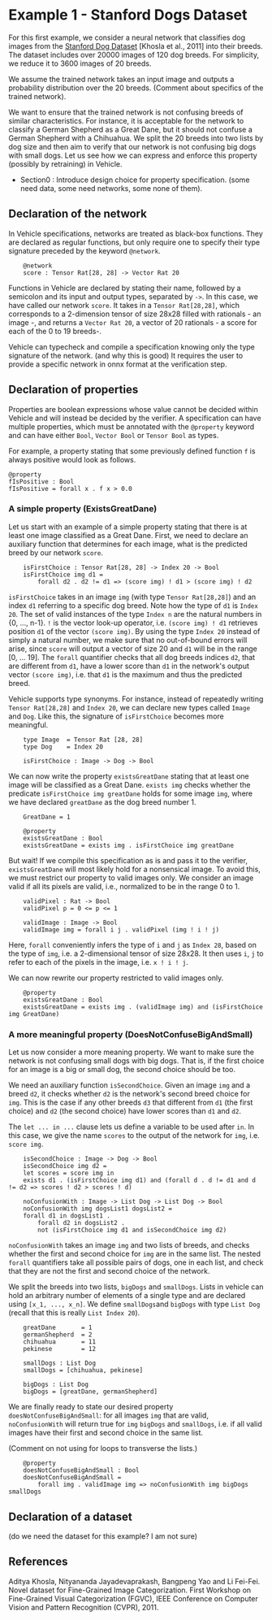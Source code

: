 # Example 1 - Stanford Dogs Dataset

For this first example, we consider a neural network that classifies dog images from the
[Stanford Dog Dataset](https://www.kaggle.com/datasets/jessicali9530/stanford-dogs-dataset) [Khosla et al., 2011] into their breeds.
The dataset includes over 20000 images of 120 dog breeds. For simplicity, we reduce it to 3600 images of 20 breeds.

We assume the trained network takes an input image and outputs a probability distribution over the 20 breeds.
(Comment about specifics of the trained network).

We want to ensure that the trained network is not confusing breeds of similar characteristics.
For instance, it is acceptable for the network to classify a German Shepherd as a Great Dane, but it should not confuse a German Shepherd with a Chihuahua. We split the 20 breeds into two lists by dog size and then aim to verify that our network is not confusing
big dogs with small dogs. Let us see how we can express and enforce this property (possibly by retraining) in Vehicle.

- Section0 : Introduce design choice for property specification. (some need data, some need networks, some none of them).

## Declaration of the network

In Vehicle specifications, networks are treated as black-box functions.
They are declared as regular functions, but only require one to specify their type signature preceded by the keyword `@network`.

``` vehicle
    @network
    score : Tensor Rat[28, 28] -> Vector Rat 20
```

Functions in Vehicle are declared by stating their name, followed by a semicolon and its input and output types, separated by `->`.
In this case, we have called our network `score`. It takes in a `Tensor Rat[28,28]`, which corresponds to a 2-dimension tensor of
size 28x28 filled with rationals - an image -, and returns a `Vector Rat 20`, a vector of 20 rationals - a score for each of the 0 to 19
breeds-.

Vehicle can typecheck and compile a specification knowing only the type signature of the network. (and why this is good)
It requires the user to provide a specific network in onnx format at the verification step.

## Declaration of properties

Properties are boolean expressions whose value cannot be decided within Vehicle and will instead be decided
by the verifier. A specification can have multiple properties, which must be annotated with the `@property` keyword and can have
either `Bool`, `Vector Bool` or `Tensor Bool` as types.

For example, a property stating that some previously defined function `f` is always positive would look as follows.

``` vehicle
@property
fIsPositive : Bool
fIsPositive = forall x . f x > 0.0
```

### A simple property (ExistsGreatDane)

Let us start with an example of a simple property stating that there is at least one image classified as a Great Dane.
First, we need to declare an auxiliary function that determines for each image, what is the predicted breed by our network `score`.

``` vehicle
    isFirstChoice : Tensor Rat[28, 28] -> Index 20 -> Bool
    isFirstChoice img d1 =
        forall d2 . d2 != d1 => (score img) ! d1 > (score img) ! d2
```

`isFirstChoice` takes in an image `img` (with type `Tensor Rat[28,28]`) and an index `d1` referring to a specific dog breed. Note how
the type of `d1` is `Index 20`. The set of valid instances of the type `Index n` are the natural numbers in {0, ..., n-1}.
`!` is the vector look-up operator, i.e. `(score img) ! d1` retrieves position `d1` of the vector `(score img)`.
By using the type `Index 20` instead of simply a natural number, we make sure that no out-of-bound errors will arise, since `score` will output a vector of size 20 and `d1` will be in the range [0, ... 19].
The `forall` quantifier checks that all dog breeds indices `d2`, that are different from `d1`, have a lower score than `d1` in the network's output vector `(score img)`, i.e. that `d1` is the maximum and thus the predicted breed.

Vehicle supports type synonyms. For instance, instead of repeatedly writing `Tensor Rat[28,28]` and `Index 20`,
we can declare new types called `Image` and `Dog`. Like this, the signature of
`isFirstChoice` becomes more meaningful.

``` vehicle
    type Image  = Tensor Rat [28, 28]
    type Dog    = Index 20

    isFirstChoice : Image -> Dog -> Bool
```

We can now write the property `existsGreatDane` stating that at least one image will be classified as a Great Dane.
`exists img` checks whether the predicate `isFirstChoice img greatDane` holds for some image `img`,
where we have declared `greatDane` as the dog breed number 1.

``` vehicle
    GreatDane = 1

    @property
    existsGreatDane : Bool
    existsGreatDane = exists img . isFirstChoice img greatDane
```

But wait! If we compile this specification as is and pass it to the verifier, `existsGreatDane` will most likely
hold for a nonsensical image. To avoid this, we must restrict our property to valid images only.
We consider an image valid if all its pixels are valid, i.e., normalized to be in the range 0 to 1.

``` vehicle
    validPixel : Rat -> Bool
    validPixel p = 0 <= p <= 1

    validImage : Image -> Bool
    validImage img = forall i j . validPixel (img ! i ! j)
```

Here, `forall` conveniently infers the type of `i` and `j` as `Index 28`, based on the type of `img`, i.e. a 2-dimensional tensor of size 28x28. It then uses `i`, `j` to refer to each of the pixels in the image, i.e. `x ! i ! j`.

We can now rewrite our property restricted to valid images only.

``` vehicle
    @property
    existsGreatDane : Bool
    existsGreatDane = exists img . (validImage img) and (isFirstChoice img GreatDane)
```

### A more meaningful property (DoesNotConfuseBigAndSmall)

Let us now consider a more meaning property. We want to make sure the network is not confusing small dogs with big dogs. That is,
if the first choice for an image is a big or small dog, the second choice should be too.

We need an auxiliary function `isSecondChoice`. Given an image `img` and a breed `d2`, it checks whether `d2` is the network's second breed choice for `img`. This is the case if any other breeds `d3` that different from `d1` (the first choice) and `d2` (the second choice) have lower scores than `d1` and `d2`.

The `let ... in ...` clause lets us define a variable to be used after `in`. In this case, we give the name `scores` to the output of the network for `img`, i.e. `score img`.

``` vehicle
    isSecondChoice : Image -> Dog -> Bool
    isSecondChoice img d2 =
    let scores = score img in
    exists d1 . (isFirstChoice img d1) and (forall d . d != d1 and d != d2 => scores ! d2 > scores ! d)
```

``` vehicle
    noConfusionWith : Image -> List Dog -> List Dog -> Bool
    noConfusionWith img dogsList1 dogsList2 =
    forall d1 in dogsList1 .
        forall d2 in dogsList2 .
        not (isFirstChoice img d1 and isSecondChoice img d2)
```

`noConfusionWith` takes an image `img` and two lists of breeds, and checks whether the first and second choice for `img`
are in the same list. The nested `forall` quantifiers take all possible pairs of dogs, one in each list, and check that they are not the first and second choice of the network.

We split the breeds into two lists, `bigDogs` and `smallDogs`.
Lists in vehicle can hold an arbitrary number of elements of a single type and are declared using `[x_1, ..., x_n]`.
We define `smallDogs`and `bigDogs` with type `List Dog` (recall that this is really `List Index 20`).

``` vehicle
    greatDane       = 1
    germanShepherd  = 2
    chihuahua       = 11
    pekinese        = 12

    smallDogs : List Dog
    smallDogs = [chihuahua, pekinese]

    bigDogs : List Dog
    bigDogs = [greatDane, germanShepherd]
```

We are finally ready to state our desired property `doesNotConfuseBigAndSmall`: for all images `img` that are valid,
`noConfusionWith` will return true for `img` `bigDogs` and `smallDogs`, i.e. if all valid images have their first and second
choice in the same list.

(Comment on not using for loops to transverse the lists.)

``` vehicle
    @property
    doesNotConfuseBigAndSmall : Bool
    doesNotConfuseBigAndSmall =
        forall img . validImage img => noConfusionWith img bigDogs smallDogs
```

## Declaration of a dataset

(do we need the dataset for this example? I am not sure)

## References

Aditya Khosla, Nityananda Jayadevaprakash, Bangpeng Yao and Li Fei-Fei. Novel dataset for Fine-Grained Image Categorization. First Workshop on Fine-Grained Visual Categorization (FGVC), IEEE Conference on Computer Vision and Pattern Recognition (CVPR), 2011.
